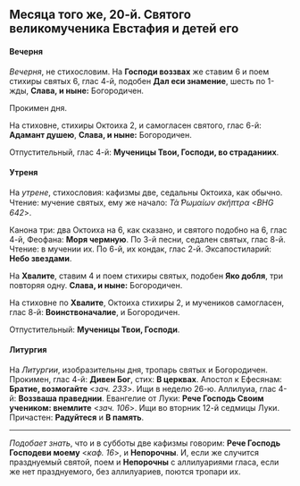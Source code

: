 
## Месяца того же, 20-й. Святого великомученика Евстафия и детей его 

#### Вечерня

*Вечерня*, не стихословим. На **Господи воззвах** же ставим 6 и поем стихиры святых 6, глас 4-й, 
подобен **Дал еси знамение**, шесть по 1-жды, **Слава, и ныне:** Богородичен. 

Прокимен дня. 

На стиховне, стихиры Октоиха 2, и самогласен святого, глас 6-й: **Адамант душею**, 
**Слава, и ныне:** Богородичен. 

Отпустительный, глас 4-й: **Мученицы Твои, Господи, во страданиих**.

#### Утреня

На *утрене*, стихословия: кафизмы две, седальны Октоиха, как обычно. Чтение: мучение святых, 
ему же начало: *Τὰ ̔Ρωμαίων σκῆπτρα* <*BHG 642*>.

Канона три: два Октоиха на 6, как сказано, и святого подобно на 6, глас 4-й, Феофана: **Моря чермную**.
По 3-й песни, седален святых, глас 8-й. Чтение: в мучении их. По 6-й, их кондак, глас 2-й. 
Эксапостиларий: **Небо звездами**.

На **Хвалите**, ставим 4 и поем стихиры святых, подобен **Яко добля**, три повторяя одну. 
**Слава, и ныне:** Богородичен.

На стиховне по **Хвалите**, Октоиха стихиры 2, и мучеников самогласен, глас 8-й: **Воинствоначалие**, 
и Богородичен. 

Отпустительный: **Мученицы Твои, Господи**.

#### Литургия

На *Литургии*, изобразительны дня, тропарь святых и Богородичен. 
Прокимен, глас 4-й: **Дивен Бог**, стих: **В церквах**. 
Апостол к Ефесянам: **Братие, возмогайте** <*зач. 233*>. Ищи в неделю 26-ю. 
Аллилуиа, глас 4-й: **Воззваша праведнии**. 
Евангелие от Луки: **Рече Господь Своим учеником: внемлите** <*зач. 106*>. Ищи 
во вторник 12-й седмицы Луки. 
Причастен: **Радуйтеся** и **В память**. 

--- 

*Подобает знать*, что и в субботы две кафизмы говорим: **Рече Господь Господеви моему** <*каф. 16*>, 
и **Непорочны**. И, если же случится празднуемый святой, поем и **Непорочны** с аллилуариями 
гласа, если же нет празднуемого, без аллилуариев, поются тропари их.  
